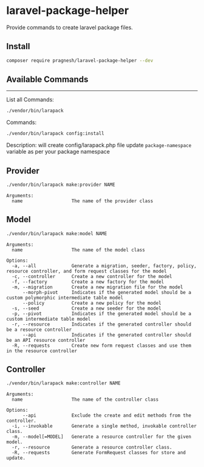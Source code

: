 # laravel-package-helper
Provide commands to create laravel package files.

## Install
```bash
composer require pragnesh/laravel-package-helper --dev
```

## Available Commands
---
List all Commands:

```bash
./vendor/bin/larapack
```

Commands:

```bash
./vendor/bin/larapack config:install
```
Description:
will create config/larapack.php file update `package-namespace` variable as per your package namespace

## Provider

```bash
./vendor/bin/larapack make:provider NAME
```

```
Arguments:
  name                  The name of the provider class
```

## Model

```bash
./vendor/bin/larapack make:model NAME
```

```
Arguments:
  name                  The name of the model class

Options:
  -a, --all             Generate a migration, seeder, factory, policy, resource controller, and form request classes for the model
  -c, --controller      Create a new controller for the model
  -f, --factory         Create a new factory for the model
  -m, --migration       Create a new migration file for the model
      --morph-pivot     Indicates if the generated model should be a custom polymorphic intermediate table model
      --policy          Create a new policy for the model
  -s, --seed            Create a new seeder for the model
  -p, --pivot           Indicates if the generated model should be a custom intermediate table model
  -r, --resource        Indicates if the generated controller should be a resource controller
      --api             Indicates if the generated controller should be an API resource controller
  -R, --requests        Create new form request classes and use them in the resource controller
```

## Controller

```bash
./vendor/bin/larapack make:controller NAME
```
```
Arguments:
  name                  The name of the controller class

Options:
      --api             Exclude the create and edit methods from the controller.
  -i, --invokable       Generate a single method, invokable controller class.
  -m, --model[=MODEL]   Generate a resource controller for the given model.
  -r, --resource        Generate a resource controller class.
  -R, --requests        Generate FormRequest classes for store and update.

```